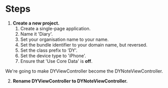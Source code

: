 # Steps

1. **Create a new project.**
    1. Create a single-page application.
    2. Name it 'Diary'. 
    3. Set your organisation name to your name.
    4. Set the bundle identifier to your domain name, but reversed.
    3. Set the class prefix to 'DY'. 
    4. Set the device type to 'iPhone'.
    5. Ensure that 'Use Core Data' is **off**.

We're going to make DYViewController become the DYNoteViewController.

2. **Rename DYViewController to DYNoteViewController.**

